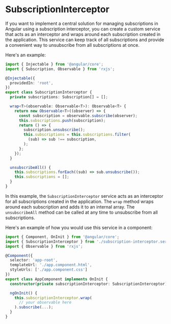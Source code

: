 # SubscriptionInterceptor

If you want to implement a central solution for managing subscriptions in Angular using a subscription interceptor, you can create a custom service that acts as an interceptor and wraps around each subscription created in the application. This service can keep track of all subscriptions and provide a convenient way to unsubscribe from all subscriptions at once.

Here's an example:

```ts
import { Injectable } from '@angular/core';
import { Subscription, Observable } from 'rxjs';

@Injectable({
  providedIn: 'root',
})
export class SubscriptionInterceptor {
  private subscriptions: Subscription[] = [];

  wrap<T>(observable: Observable<T>): Observable<T> {
    return new Observable<T>((observer) => {
      const subscription = observable.subscribe(observer);
      this.subscriptions.push(subscription);
      return () => {
        subscription.unsubscribe();
        this.subscriptions = this.subscriptions.filter(
          (sub) => sub !== subscription,
        );
      };
    });
  }

  unsubscribeAll() {
    this.subscriptions.forEach((sub) => sub.unsubscribe());
    this.subscriptions = [];
  }
}
```

In this example, the `SubscriptionInterceptor` service acts as an interceptor for all subscriptions created in the application. The `wrap` method wraps around each subscription and adds it to an internal array. The `unsubscribeAll` method can be called at any time to unsubscribe from all subscriptions.

Here's an example of how you would use this service in a component:

```ts
import { Component, OnInit } from '@angular/core';
import { SubscriptionInterceptor } from './subscription-interceptor.service';
import { Observable } from 'rxjs';

@Component({
  selector: 'app-root',
  templateUrl: './app.component.html',
  styleUrls: ['./app.component.css']
})
export class AppComponent implements OnInit {
  constructor(private subscriptionInterceptor: SubscriptionInterceptor) {}

  ngOnInit() {
    this.subscriptionInterceptor.wrap(
      // your observable here
    ).subscribe(...);
  }
}

```
